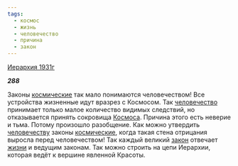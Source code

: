 ```yaml
---
tags:
  - космос
  - жизнь
  - человечество
  - причина
  - закон
---
```

[Иерархия 1931г](https://127.0.0.1:4002/agni/1931)

___288___

Законы [космические](../../../tags/#космос) так мало понимаются человечеством! Все устройства жизненные идут вразрез с Космосом. Так [человечество](../../../tags/#человечество) принимает только малое количество видимых следствий, но отказывается принять сокровища [Космоса](../../../tags/#космос). Причина этого есть неверие и тьма. Потому произошло разобщение. Как можно утвердить [человечеству](../../../tags/#человечество) законы [космические](../../../tags/#космос), когда такая стена отрицания выросла перед человечеством! Так каждый великий [закон](../../../tags/#закон) отвечает [жизни](../../../tags/#жизнь) и ведущим законам. Так можно строить на цепи Иерархии, которая ведёт к вершине явленной Красоты.   

